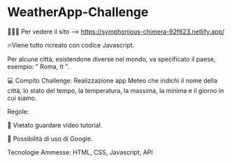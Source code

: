 # WeatherApp-Challenge
👩🏻‍💻 Per vedere il sito --> https://symphonious-chimera-92f623.netlify.app/

🔥Viene tutto ricreato con codice Javascript.

Per alcune città, esistendone diverse nel mondo, va specificato il paese, esempio: " Roma, It ".

💻 Compito Challenge: Realizzazione app Meteo che indichi il nome della città, lo stato del tempo, la temperatura, la massima, la minima e il giorno in cui siamo.

Regole:

🔸 Vietato guardare video tutorial.

🔸 Possibilità di uso di Google.

Tecnologie Ammesse: HTML, CSS, Javascript, API
